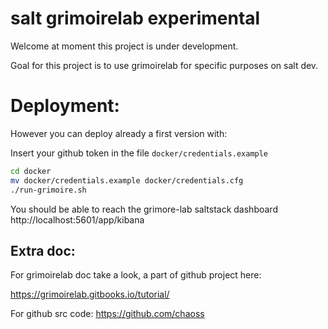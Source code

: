 # salt grimoirelab experimental

Welcome at moment this project is under development.

Goal for this project is to use grimoirelab for specific purposes on salt dev.

# Deployment:
However you can deploy already a first version with:

Insert your github token in the file `docker/credentials.example`

```bash
cd docker
mv docker/credentials.example docker/credentials.cfg
./run-grimoire.sh
```
You should be able to reach the grimore-lab saltstack dashboard 
http://localhost:5601/app/kibana


## Extra doc:

For grimoirelab doc take a look, a part of github project here: 

https://grimoirelab.gitbooks.io/tutorial/

For github src code: https://github.com/chaoss
